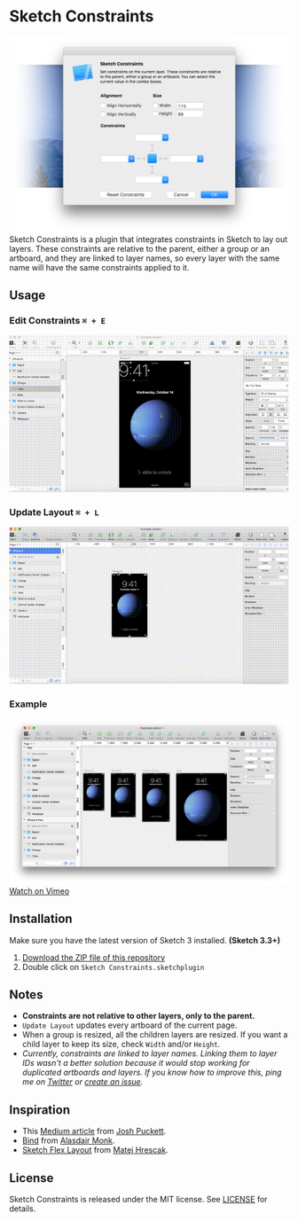 # Sketch Constraints

![Banner](docs/banner@2x.png)
Sketch Constraints is a plugin that integrates constraints in Sketch to lay out layers. These constraints are relative to the parent, either a group or an artboard, and they are linked to layer names, so every layer with the same name will have the same constraints applied to it.

## Usage

### Edit Constraints `⌘ + E`

![Edit Constraints example](docs/editconstraints.gif)

### Update Layout `⌘ + L`

![Update Layout example](docs/updatelayout.gif)

### Example

![iOS 9 Lockscreen example](docs/example@2x.png)
[Watch on Vimeo](https://vimeo.com/140962822)

## Installation

Make sure you have the latest version of Sketch 3 installed. **(Sketch 3.3+)**

1. [Download the ZIP file of this repository](https://github.com/bouchenoiremarc/Sketch-Constraints/archive/master.zip)
2. Double click on `Sketch Constraints.sketchplugin`

## Notes

* **Constraints are not relative to other layers, only to the parent.**
* `Update Layout` updates every artboard of the current page.
* When a group is resized, all the children layers are resized. If you want a child layer to keep its size, check `Width` and/or `Height`.
* *Currently, constraints are linked to layer names. Linking them to layer IDs wasn't a better solution because it would stop working for duplicated artboards and layers. If you know how to improve this, ping me on [Twitter](https://twitter.com/bouchenoiremarc) or [create an issue](https://github.com/bouchenoiremarc/Sketch-Constraints/issues).*

## Inspiration

* This [Medium article](https://medium.com/bridge-collection/modern-design-tools-using-real-data-62d499e97482) from [Josh Puckett](https://twitter.com/joshpuckett).
* [Bind](https://github.com/almonk/Bind) from [Alasdair Monk](https://twitter.com/almonk).
* [Sketch Flex Layout](https://github.com/hrescak/Sketch-Flex-Layout) from [Matej Hrescak](https://twitter.com/mhrescak).

## License

Sketch Constraints is released under the MIT license. See [LICENSE](LICENSE) for details.
